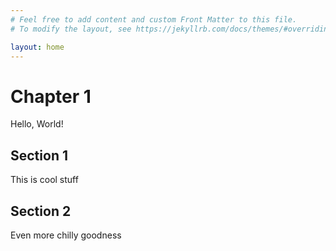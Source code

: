 ```yaml
---
# Feel free to add content and custom Front Matter to this file.
# To modify the layout, see https://jekyllrb.com/docs/themes/#overriding-theme-defaults

layout: home
---
```

# Chapter 1
Hello, World!

## Section 1
This is cool stuff

## Section 2
Even more chilly goodness
